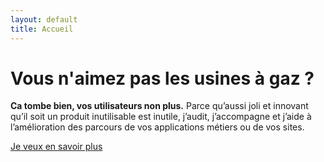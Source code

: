```yaml
---
layout: default
title: Accueil
---
```


# Vous n'aimez pas les usines à gaz ?
**Ca tombe bien, vos utilisateurs non plus.**
Parce qu’aussi joli et innovant qu’il soit un produit inutilisable est inutile, j’audit, j’accompagne et j’aide à l’amélioration des parcours de vos applications métiers ou de vos sites.   

<a href="/a-propos" class="button primary">Je veux en savoir plus</a>
